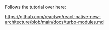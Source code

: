 Follows the tutorial over here:

https://github.com/reactwg/react-native-new-architecture/blob/main/docs/turbo-modules.md
